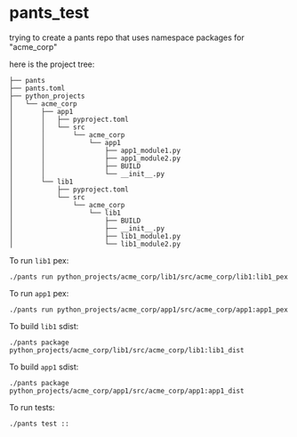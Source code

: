 # pants_test

trying to create a pants repo that uses namespace packages for "acme_corp"

here is the project tree:

```
├── pants
├── pants.toml
├── python_projects
│   └── acme_corp
│       ├── app1
│       │   ├── pyproject.toml
│       │   └── src
│       │       └── acme_corp
│       │           └── app1
│       │               ├── app1_module1.py
│       │               ├── app1_module2.py
│       │               ├── BUILD
│       │               └── __init__.py
│       └── lib1
│           ├── pyproject.toml
│           └── src
│               └── acme_corp
│                   └── lib1
│                       ├── BUILD
│                       ├── __init__.py
│                       ├── lib1_module1.py
│                       └── lib1_module2.py
```

To run `lib1` pex:
```
./pants run python_projects/acme_corp/lib1/src/acme_corp/lib1:lib1_pex
```

To run `app1` pex:
```
./pants run python_projects/acme_corp/app1/src/acme_corp/app1:app1_pex
```

To build `lib1` sdist:
```
./pants package python_projects/acme_corp/lib1/src/acme_corp/lib1:lib1_dist
```

To build `app1` sdist:
```
./pants package python_projects/acme_corp/app1/src/acme_corp/app1:app1_dist
```

To run tests:
```
./pants test ::
```